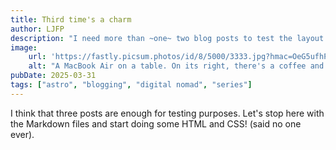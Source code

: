 ```yaml
---
title: Third time's a charm
author: LJFP
description: "I need more than ~one~ two blog posts to test the layout of the website."
image:
    url: 'https://fastly.picsum.photos/id/8/5000/3333.jpg?hmac=OeG5ufhPYQBd6Rx1TAldAuF92lhCzAhKQKttGfawWuA'
    alt: "A MacBook Air on a table. On its right, there's a coffee and an Iphone. On its left, there's a notebook and a pen."
pubDate: 2025-03-31
tags: ["astro", "blogging", "digital nomad", "series"]
---
```

I think that three posts are enough for testing purposes. Let's stop here with the Markdown files and start doing some HTML and CSS! (said no one ever).